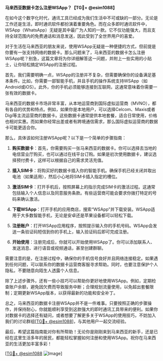 **马来西亚数据卡怎么注册WSApp？【TG💪+ @esim1088】**

在如今这个数字化时代，通讯工具已经成为我们生活中不可或缺的一部分。无论是工作还是生活，即时通讯软件都扮演着重要角色。而在众多即时通讯软件中，WSApp（WhatsApp）无疑是其中最广为人知的一款。它不仅功能强大，而且支持全球范围内的免费通话和消息发送，因此受到了全世界用户的喜爱。

对于生活在马来西亚的朋友来说，使用WSApp无疑是一种便捷的方式，但前提是你要有一张支持网络的数据卡。那么问题来了，马来西亚的数据卡怎么注册WSApp呢？别急，这篇文章将为你详细解答这一问题，并附上一些实用的小贴士，让你轻松搞定WSApp的注册过程。

首先，我们需要明确一点，WSApp的注册并不复杂，但需要确保你的设备满足基本条件。比如，你需要一部智能手机，并且手机的操作系统支持WSApp（如Android或iOS）。此外，你的手机必须能够连接到互联网，这通常意味着你需要一张有效的数据卡。

马来西亚的数据卡市场非常丰富，从本地运营商到国际虚拟运营商（MVNO），都有各自的优势和特点。例如，如果你是本地用户，可以选择Celcom、Maxis或者Digi等主流运营商的数据卡。这些数据卡通常提供本地套餐，适合日常使用，价格也相对实惠。而如果你经常出差或者有跨境通信需求，那么国际虚拟运营商的数据卡可能更适合你。

那么，具体该如何注册WSApp呢？以下是一个简单的步骤指南：

1. **购买数据卡**：首先，你需要购买一张马来西亚的数据卡。你可以选择去当地的电信营业厅购买，也可以通过在线平台订购。如果是初次使用数据卡，建议选择预付费卡，这样可以根据自己的需求灵活充值。

2. **插入SIM卡**：将购买好的数据卡插入你的智能手机。确保手机已经关闭并取出电池（如果适用），然后小心地将SIM卡插入指定的槽位。

3. **激活SIM卡**：打开手机后，按照屏幕上的指示完成SIM卡的激活过程。这通常包括输入个人信息以及同意服务条款。有些运营商可能会要求你拨打特定的号码来确认激活。

4. **下载WSApp**：打开手机的应用商店，搜索“WSApp”并下载安装。WSApp适用于大多数智能手机，无论是安卓还是苹果设备都可以轻松下载。

5. **注册账户**：打开WSApp应用程序，按照提示输入你的手机号码。WSApp会发送一条验证码短信到你的手机上，输入验证码后即可完成注册。

6. **开始使用**：注册完成后，你就可以开始使用WSApp了。你可以添加联系人、发送消息、进行语音或视频通话，甚至创建群聊。

需要注意的是，在注册过程中，确保你的手机信号良好并且网络连接稳定。如果遇到任何问题，可以联系你的数据卡运营商客服寻求帮助。同时，也要注意保护个人隐私，不要随意向陌生人透露个人信息。

除了上述步骤外，还有一些小技巧可以帮助你更好地使用WSApp。例如，定期检查账户余额，避免因欠费而导致服务中断；合理规划流量使用，以免超出套餐限制；定期更新WSApp版本，以获得最新的功能和安全补丁。

总之，马来西亚的数据卡注册WSApp并不是一件难事。只要按照正确的步骤操作，并保持耐心，你就能顺利享受到这款强大的即时通讯工具带来的便利。如果你对数据卡的选择还有疑问，或者想要了解更多关于WSApp的使用技巧，不妨加入我们的讨论群组[[TG💪+ @esim1088](https://t.me/s/esim1088)]，与其他用户一起交流经验。

最后，希望这篇指南能对你有所帮助！无论你是刚刚来到马来西亚的新手，还是已经在这里生活多年的居民，都能轻松掌握如何注册和使用WSApp。祝你在马来西亚的生活更加丰富多彩！

[[TG💪+ @esim1088](https://t.me/s/esim1088) ![Image](https://i.postimg.cc/4NQfJmqS/Snipaste-2025-05-13-00-14-12.png)]